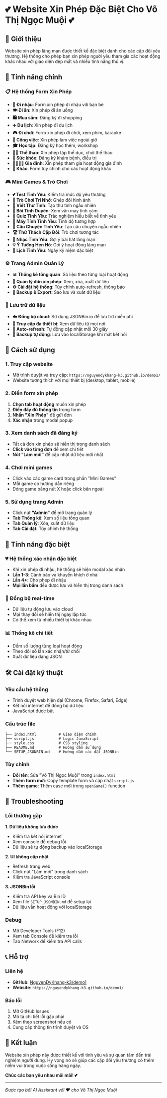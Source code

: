 # 💕 Website Xin Phép Đặc Biệt Cho Võ Thị Ngọc Muội 💕

## 📖 Giới thiệu

Website xin phép lãng mạn được thiết kế đặc biệt dành cho các cặp đôi yêu thương. Hệ thống cho phép bạn xin phép người yêu tham gia các hoạt động khác nhau với giao diện đẹp mắt và nhiều tính năng thú vị.

## 🌟 Tính năng chính

### 📋 Hệ thống Form Xin Phép
- **🍻 Đi nhậu**: Form xin phép đi nhậu với bạn bè
- **🍽️ Đi ăn**: Xin phép đi ăn uống
- **🛍️ Mua sắm**: Đăng ký đi shopping
- **✈️ Du lịch**: Xin phép đi du lịch
- **🎮 Đi chơi**: Form xin phép đi chơi, xem phim, karaoke
- **💼 Công việc**: Xin phép làm việc ngoài giờ
- **🎓 Học tập**: Đăng ký học thêm, workshop
- **🏃‍♂️ Thể thao**: Xin phép tập thể dục, chơi thể thao
- **🏥 Sức khỏe**: Đăng ký khám bệnh, điều trị
- **👨‍👩‍👧‍👦 Gia đình**: Xin phép tham gia hoạt động gia đình
- **📝 Khác**: Form tùy chỉnh cho các hoạt động khác

### 🎮 Mini Games & Trò Chơi
- **💕 Test Tình Yêu**: Kiểm tra mức độ yêu thương
- **🧠 Trò Chơi Trí Nhớ**: Ghép đôi hình ảnh
- **💌 Viết Thư Tình**: Tạo thư tình ngẫu nhiên
- **🔮 Bói Tình Duyên**: Xem vận may tình cảm
- **🧩 Quiz Tình Yêu**: Trắc nghiệm hiểu biết về tình yêu
- **💯 Máy Tính Tình Yêu**: Tính độ tương hợp
- **📖 Câu Chuyện Tình Yêu**: Tạo câu chuyện ngẫu nhiên
- **🏆 Thử Thách Cặp Đôi**: Trò chơi tương tác
- **🎵 Nhạc Tình Yêu**: Gợi ý bài hát lãng mạn
- **💡 Ý Tưởng Hẹn Hò**: Gợi ý hoạt động lãng mạn
- **📅 Lịch Tình Yêu**: Ngày kỷ niệm đặc biệt

### ⚙️ Trang Admin Quản Lý
- **📊 Thống kê tổng quan**: Số liệu theo từng loại hoạt động
- **📝 Quản lý đơn xin phép**: Xem, xóa, xuất dữ liệu
- **⚙️ Cài đặt hệ thống**: Tùy chỉnh auto-refresh, thông báo
- **💾 Backup & Export**: Sao lưu và xuất dữ liệu

### 💾 Lưu trữ dữ liệu
- **☁️ Đồng bộ cloud**: Sử dụng JSONBin.io để lưu trữ miễn phí
- **📱 Truy cập đa thiết bị**: Xem dữ liệu từ mọi nơi
- **🔄 Auto-refresh**: Tự động cập nhật mỗi 30 giây
- **💾 Backup tự động**: Lưu vào localStorage khi mất kết nối

## 🚀 Cách sử dụng

### 1. Truy cập website
- Mở trình duyệt và truy cập: `https://nguyendykhang-k3.github.io/demo1/`
- Website tương thích với mọi thiết bị (desktop, tablet, mobile)

### 2. Điền form xin phép
1. **Chọn tab hoạt động** muốn xin phép
2. **Điền đầy đủ thông tin** trong form
3. **Nhấn "Xin Phép"** để gửi đơn
4. **Xác nhận** trong modal popup

### 3. Xem danh sách đã đăng ký
- Tất cả đơn xin phép sẽ hiển thị trong danh sách
- **Click vào từng đơn** để xem chi tiết
- **Nút "Làm mới"** để cập nhật dữ liệu mới nhất

### 4. Chơi mini games
- Click vào các game card trong phần "Mini Games"
- Mỗi game có hướng dẫn riêng
- Đóng game bằng nút X hoặc click bên ngoài

### 5. Sử dụng trang Admin
- Click nút **"Admin"** để mở trang quản lý
- **Tab Thống kê**: Xem số liệu tổng quan
- **Tab Quản lý**: Xóa, xuất dữ liệu
- **Tab Cài đặt**: Tùy chỉnh hệ thống

## 📱 Tính năng đặc biệt

### 💔 Hệ thống xác nhận đặc biệt
- Khi xin phép đi nhậu, hệ thống sẽ hiện modal xác nhận
- **Lần 1-3**: Cảnh báo và khuyến khích ở nhà
- **Lần 4+**: Cho phép đi nhậu
- **Mọi lần bấm** đều được lưu và hiển thị trong danh sách

### 🔄 Đồng bộ real-time
- Dữ liệu tự động lưu vào cloud
- Mọi thay đổi sẽ hiển thị ngay lập tức
- Có thể xem từ nhiều thiết bị khác nhau

### 📊 Thống kê chi tiết
- Đếm số lượng từng loại hoạt động
- Theo dõi số lần xác nhận/từ chối
- Xuất dữ liệu dạng JSON

## 🛠️ Cài đặt kỹ thuật

### Yêu cầu hệ thống
- Trình duyệt web hiện đại (Chrome, Firefox, Safari, Edge)
- Kết nối internet để đồng bộ dữ liệu
- JavaScript được bật

### Cấu trúc file
```
├── index.html          # Giao diện chính
├── script.js           # Logic JavaScript
├── style.css           # CSS styling
├── README.md           # Hướng dẫn sử dụng
└── SETUP_JSONBIN.md    # Hướng dẫn cài đặt JSONBin
```

### Tùy chỉnh
- **Đổi tên**: Sửa "Võ Thị Ngọc Muội" trong `index.html`
- **Thêm form mới**: Copy template form và cập nhật `script.js`
- **Thêm game**: Thêm case mới trong `openGame()` function

## 🔧 Troubleshooting

### Lỗi thường gặp

**1. Dữ liệu không lưu được**
- Kiểm tra kết nối internet
- Xem console để debug lỗi
- Dữ liệu sẽ tự động backup vào localStorage

**2. UI không cập nhật**
- Refresh trang web
- Click nút "Làm mới" trong danh sách
- Kiểm tra JavaScript console

**3. JSONBin lỗi**
- Kiểm tra API key và Bin ID
- Xem file `SETUP_JSONBIN.md` để setup lại
- Dữ liệu vẫn hoạt động với localStorage

### Debug
- Mở Developer Tools (F12)
- Xem tab Console để kiểm tra lỗi
- Tab Network để kiểm tra API calls

## 📞 Hỗ trợ

### Liên hệ
- **GitHub**: [NguyenDyKhang-k3/demo1](https://github.com/NguyenDyKhang-k3/demo1)
- **Website**: `https://nguyendykhang-k3.github.io/demo1/`

### Báo lỗi
1. Mở GitHub Issues
2. Mô tả chi tiết lỗi gặp phải
3. Kèm theo screenshot nếu có
4. Cung cấp thông tin trình duyệt và OS

## 🎉 Kết luận

Website xin phép này được thiết kế với tình yêu và sự quan tâm đến trải nghiệm người dùng. Hy vọng nó sẽ giúp các cặp đôi yêu thương có thêm niềm vui trong cuộc sống hàng ngày.

**Chúc các bạn yêu nhau mãi mãi! 💕**

---

*Được tạo bởi AI Assistant với ❤️ cho Võ Thị Ngọc Muội*
